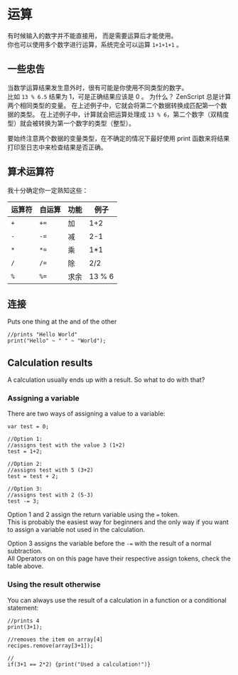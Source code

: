 # 运算

有时候输入的数字并不能直接用， 而是需要运算后才能使用。  
你也可以使用多个数字进行运算，系统完全可以运算 `1+1+1+1` 。

## 一些忠告

当数学运算结果发生意外时，很有可能是你使用不同类型的数字。  
比如 `13 % 6.5` 结果为 1，可是正确结果应该是 0 。 为什么？ ZenScript 总是计算两个相同类型的变量。 在上述例子中，它就会将第二个数据转换成匹配第一个数据的类型。 在上述例子中，计算就会把运算处理成 `13 % 6`，第二个数字（双精度型）就会被转换为第一个数字的类型（整型）。

要始终注意两个数据的变量类型，在不确定的情况下最好使用 print 函数来将结果打印至日志中来检查结果是否正确。

## 算术运算符

我十分确定你一定熟知这些：

| 运算符 | 自运算  | 功能 | 例子     |
| --- | ---- | -- | ------ |
| `+` | `+=` | 加  | 1+2    |
| `-` | `-=` | 减  | 2-1    |
| `*` | `*=` | 乘  | 1*1    |
| `/` | `/=` | 除  | 2/2    |
| `%` | `%=` | 求余 | 13 % 6 |

## 连接

Puts one thing at the and of the other

    //prints "Hello World"
    print("Hello" ~ " " ~ "World");
    

## Calculation results

A calculation usually ends up with a result. So what to do with that?

### Assigning a variable

There are two ways of assigning a value to a variable:

    var test = 0;
    
    //Option 1:
    //assigns test with the value 3 (1+2)
    test = 1+2;
    
    //Option 2:
    //assigns test with 5 (3+2)
    test = test + 2;
    
    //Option 3:
    //assigns test with 2 (5-3)
    test -= 3;
    

Option 1 and 2 assign the return variable using the `=` token.  
This is probably the easiest way for beginners and the only way if you want to assign a variable not used in the calculation.

Option 3 assigns the variable before the `-=` with the result of a normal subtraction.  
All Operators on on this page have their respective assign tokens, check the table above.

### Using the result otherwise

You can always use the result of a calculation in a function or a conditional statement:

    //prints 4
    print(3+1);
    
    //removes the item on array[4]
    recipes.remove(array[3+1]);
    
    //
    if(3+1 == 2*2) {print("Used a calculation!")}